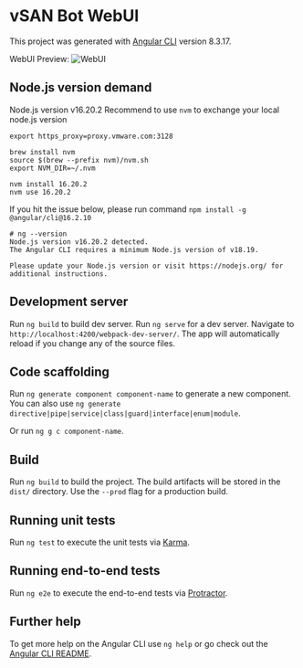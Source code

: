 # vSAN Bot WebUI

This project was generated with [Angular CLI](https://github.com/angular/angular-cli) version 8.3.17.

WebUI Preview:
![WebUI](https://github-vcf.devops.broadcom.net/vcf/vSAN-Bot-WebUI/blob/main/webUI.png)

## Node.js version demand

Node.js version v16.20.2
Recommend to use `nvm` to exchange your local node.js version
```
export https_proxy=proxy.vmware.com:3128

brew install nvm
source $(brew --prefix nvm)/nvm.sh
export NVM_DIR=~/.nvm

nvm install 16.20.2 
nvm use 16.20.2
```

If you hit the issue below, please run command `npm install -g @angular/cli@16.2.10`
```
# ng --version
Node.js version v16.20.2 detected.
The Angular CLI requires a minimum Node.js version of v18.19.

Please update your Node.js version or visit https://nodejs.org/ for additional instructions.
```

## Development server

Run `ng build` to build dev server.
Run `ng serve` for a dev server. Navigate to `http://localhost:4200/webpack-dev-server/`. The app will automatically reload if you change any of the source files.

## Code scaffolding

Run `ng generate component component-name` to generate a new component. You can also use `ng generate directive|pipe|service|class|guard|interface|enum|module`.

Or run `ng g c component-name`.

## Build

Run `ng build` to build the project. The build artifacts will be stored in the `dist/` directory. Use the `--prod` flag for a production build.

## Running unit tests

Run `ng test` to execute the unit tests via [Karma](https://karma-runner.github.io).

## Running end-to-end tests

Run `ng e2e` to execute the end-to-end tests via [Protractor](http://www.protractortest.org/).

## Further help

To get more help on the Angular CLI use `ng help` or go check out the [Angular CLI README](https://github.com/angular/angular-cli/blob/master/README.md).
